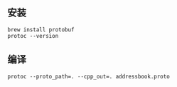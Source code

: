 ## 安装
```shell
brew install protobuf
protoc --version
```
## 编译
```shell
protoc --proto_path=. --cpp_out=. addressbook.proto
```





